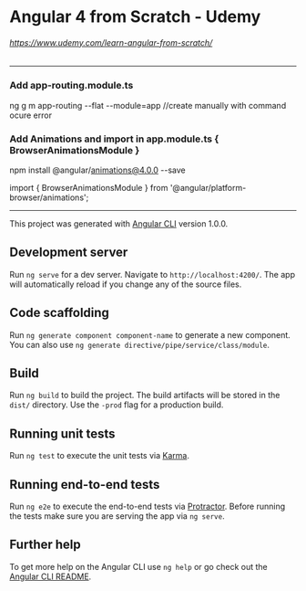 # Angular 4 from Scratch - Udemy

###### https://www.udemy.com/learn-angular-from-scratch/

---------------------------------------------------------------------------------------
### Add app-routing.module.ts
ng g m app-routing --flat --module=app  //create manually with command ocure error

### Add Animations and import in app.module.ts { BrowserAnimationsModule }
npm install @angular/animations@4.0.0 --save

import { BrowserAnimationsModule } from '@angular/platform-browser/animations';


---------------------------------------------------------------------------------------

This project was generated with [Angular CLI](https://github.com/angular/angular-cli) version 1.0.0.

## Development server

Run `ng serve` for a dev server. Navigate to `http://localhost:4200/`. The app will automatically reload if you change any of the source files.

## Code scaffolding

Run `ng generate component component-name` to generate a new component. You can also use `ng generate directive/pipe/service/class/module`.

## Build

Run `ng build` to build the project. The build artifacts will be stored in the `dist/` directory. Use the `-prod` flag for a production build.

## Running unit tests

Run `ng test` to execute the unit tests via [Karma](https://karma-runner.github.io).

## Running end-to-end tests

Run `ng e2e` to execute the end-to-end tests via [Protractor](http://www.protractortest.org/).
Before running the tests make sure you are serving the app via `ng serve`.

## Further help

To get more help on the Angular CLI use `ng help` or go check out the [Angular CLI README](https://github.com/angular/angular-cli/blob/master/README.md).
